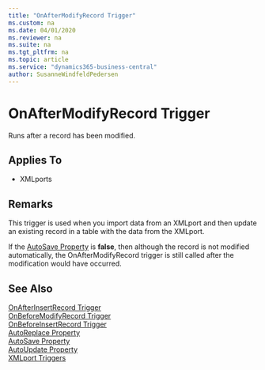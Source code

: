 ```yaml
---
title: "OnAfterModifyRecord Trigger"
ms.custom: na
ms.date: 04/01/2020
ms.reviewer: na
ms.suite: na
ms.tgt_pltfrm: na
ms.topic: article
ms.service: "dynamics365-business-central"
author: SusanneWindfeldPedersen
---
```


# OnAfterModifyRecord Trigger
Runs after a record has been modified.  

## Applies To  
- XMLports  

## Remarks  
 This trigger is used when you import data from an XMLport and then update an existing record in a table with the data from the XMLport.  

 If the [AutoSave Property](../properties/devenv-autosave-property.md) is **false**, then although the record is not modified automatically, the OnAfterModifyRecord trigger is still called after the modification would have occurred.  

## See Also  
 [OnAfterInsertRecord Trigger](devenv-onafterinsertrecord-trigger.md)   
 [OnBeforeModifyRecord Trigger](devenv-onbeforemodifyrecord-trigger.md)   
 [OnBeforeInsertRecord Trigger](devenv-onbeforeinsertrecord-trigger.md)   
 [AutoReplace Property](../properties/devenv-autoreplace-property.md)   
 [AutoSave Property](../properties/devenv-autosave-property.md)   
 [AutoUpdate Property](../properties/devenv-autoupdate-property.md)  
 [XMLport Triggers](devenv-xmlport-triggers.md)  

